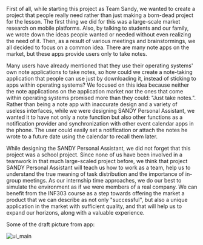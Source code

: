 First of all, while starting this project as Team Sandy, we wanted to create a project that people really need rather than just making a born-dead project for the lesson. The first thing we did for this was a large-scale market research on mobile platforms. Also, by talking to students and our family, we wrote down the ideas people wanted or needed without even realizing the need of it. Then, as a result of various meetings and brainstormings, we all decided to focus on a common idea. There are many note apps on the market, but these apps provide users only to take notes.

Many users have already mentioned that they use their operating systems' own note applications to take notes, so how could we create a note-taking application that people can use just by downloading it, instead of sticking to apps within operating systems? We focused on this idea because neither the note applications on the application market nor the ones that come within operating systems promised more than they could: "Just take notes.". Rather than being a note app with inaccurate design and a variety of useless interfaces, while we were designing SANDY Personal Assistant, we wanted it to have not only a note function but also other functions as a notification provider and synchronization with other event calendar apps in the phone. The user could easily set a notification or attach the notes he wrote to a future date using the calendar to recall them later.

While designing the SANDY Personal Assistant, we did not forget that this project was a school project. Since none of us have been involved in a teamwork in that much large-scaled project before, we think that project SANDY Personal Assistant will teach us how to work as a team, help us to understand the true meaning of task distribution and the importance of in-group meetings. As our internship time approaches, we do our best to simulate the environment as if we were members of a real company. We can benefit from the INF303 course as a step towards offering the market a product that we can describe as not only "successful", but also a unique application in the market with sufficient quality, and that will help us to expand our horizons, along with a valuable experience.

Some of the draft picture from app:


![ui_main](https://user-images.githubusercontent.com/47104417/98099303-71eead00-1ea0-11eb-81a0-c13974bdb095.jpg)
